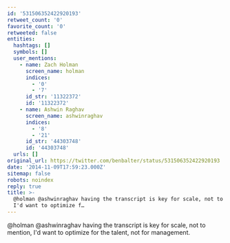 ```yaml
---
id: '531506352422920193'
retweet_count: '0'
favorite_count: '0'
retweeted: false
entities:
  hashtags: []
  symbols: []
  user_mentions:
    - name: Zach Holman
      screen_name: holman
      indices:
        - '0'
        - '7'
      id_str: '11322372'
      id: '11322372'
    - name: Ashwin Raghav
      screen_name: ashwinraghav
      indices:
        - '8'
        - '21'
      id_str: '44303748'
      id: '44303748'
  urls: []
original_url: https://twitter.com/benbalter/status/531506352422920193
date: '2014-11-09T17:59:23.000Z'
sitemap: false
robots: noindex
reply: true
title: >-
  @holman @ashwinraghav having the transcript is key for scale, not to mention,
  I'd want to optimize f…
---
```


@holman @ashwinraghav having the transcript is key for scale, not to mention, I'd want to optimize for the talent, not for management.